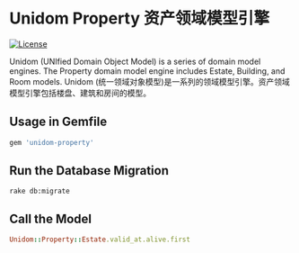# Unidom Property 资产领域模型引擎

[![License](https://img.shields.io/badge/license-MIT-green.svg)](http://opensource.org/licenses/MIT)

Unidom (UNIfied Domain Object Model) is a series of domain model engines. The Property domain model engine includes Estate, Building, and Room models.
Unidom (统一领域对象模型)是一系列的领域模型引擎。资产领域模型引擎包括楼盘、建筑和房间的模型。

## Usage in Gemfile
```ruby
gem 'unidom-property'
```

## Run the Database Migration
```shell
rake db:migrate
```

## Call the Model
```ruby
Unidom::Property::Estate.valid_at.alive.first
```
